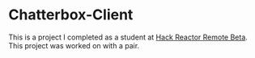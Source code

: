# Chatterbox-Client

This is a project I completed as a student at [Hack Reactor Remote Beta](http://www.hackreactor.com/remote-beta). This project was worked on with a pair.
